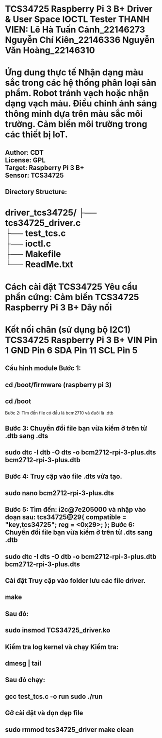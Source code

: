 TCS34725 Raspberry Pi 3 B+ Driver & User Space IOCTL Tester
THANH VIEN:
Lê Hà Tuấn Cảnh_22146273
Nguyễn Chí Kiên_22146336
Nguyễn Văn Hoàng_22146310
============================================================
Ứng dung thực tế 
Nhận dạng màu sắc trong các hệ thống phân loại sản phẩm.
Robot tránh vạch hoặc nhận dạng vạch màu.
Điều chỉnh ánh sáng thông minh dựa trên màu sắc môi trường.
Cảm biến môi trường trong các thiết bị IoT.
============================================================
Author: CDT  
License: GPL  
Target: Raspberry Pi 3 B+  
Sensor: TCS34725 
-------------------------
Directory Structure:
-------------------------
driver_tcs34725/
├── tcs34725_driver.c       
├── test_tcs.c  
├── ioctl.c       
├── Makefile               
└── ReadMe.txt     
================================================================
Cách cài đặt TCS34725
Yêu cầu phần cứng:
Cảm biến TCS34725
Raspberry Pi 3 B+
Dây nối
================================================================
Kết nối chân (sử dụng bộ I2C1)
TCS34725	Raspberry Pi 3 B+
VIN	        Pin 1
GND	        Pin 6
SDA	        Pin 11
SCL	        Pin 5
================================================================
Cấu hình module
Bước 1: 
------------------
cd /boot/firmware
(raspberry pi 3)
-----------------
cd /boot
-----------------
Bước 2:
Tìm đến file có đầu là bcm2710 và đuôi là .dtb

Bước 3:
Chuyển đổi file bạn vừa kiểm ở trên từ .dtb sang .dts
------------------------------------------------------------------------
sudo dtc -I dtb -O dts -o bcm2712-rpi-3-plus.dts bcm2712-rpi-3-plus.dtb
------------------------------------------------------------------------
Bước 4:
Truy cập vào file .dts vừa tạo.
----------------------------------
sudo nano bcm2712-rpi-3-plus.dts
----------------------------------
Bước 5:
Tìm đến: i2c@7e205000
và nhập vào đoạn sau:
tcs34725@29{ 
    compatible = "key,tcs34725"; 
    reg = <0x29>; 
};
Bước 6:
Chuyển đổi file bạn vừa kiểm ở trên từ .dts sang .dtb
------------------------------------------------------------------
sudo dtc -I dts -O dtb -o bcm2712-rpi-3-plus.dtb bcm2712-rpi-3-plus.dts
------------------------------------------------------------------
Cài đặt
Truy cập vào folder lưu các file driver.
-------
make
-------
Sau đó:
-----------------------------------
sudo insmod TCS34725_driver.ko
-----------------------------------
Kiểm tra log kernel và chạy
Kiểm tra:
----------------
dmesg | tail
----------------
Sau đó chạy:
---------------------------
gcc test_tcs.c -o run
sudo ./run
---------------------------
Gỡ cài đặt và dọn dẹp file
---------------------------
sudo rmmod tcs34725_driver
make clean
-----------------------------------------------------------
